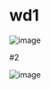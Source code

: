 # wd1
![image](https://user-images.githubusercontent.com/87815926/226203998-45ea26e7-ae2b-47e8-b1c2-390b8b6c77d3.png)


#2

![image](https://user-images.githubusercontent.com/87815926/226204131-9079404c-ac21-47de-83b4-6d3a6fa51104.png)
